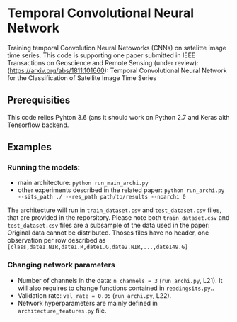 # Temporal Convolutional Neural Network
Training temporal Convolution Neural Netoworks (CNNs) on satelitte image time series.
This code is supporting one paper submitted in IEEE Transactions on Geoscience and Remote Sensing (under review):
(https://arxiv.org/abs/1811.101660): Temporal Convolutional Neural Network for the Classification of Satellite Image Time Series


## Prerequisities
This code relies Pyhton 3.6 (ans it should work on Python 2.7 and Keras aith Tensorflow backend.


## Examples

### Running the models:

- main architecture: `python run_main_archi.py`
- other experiments described in the related paper: `python run_archi.py --sits_path ./ --res_path path/to/results --noarchi 0`

The architecture will run in `train_dataset.csv` and `test_dataset.csv` files, that are provided in the reporsitory.
Please note both `train_dataset.csv` and `test_dataset.csv` files are a subsample of the data used in the paper: Original data cannot be distributed.
Thoses files have no header, one observation per row described as `[class,date1.NIR,date1.R,date1.G,date2.NIR,...,date149.G]`

### Changing network parameters

- Number of channels in the data: `n_channels = 3` (`run_archi.py`, L21). It will also requires to change functions contained in `readingsits.py`..
- Validation rate: `val_rate = 0.05` (`run_archi.py`, L22).
- Network hyperparameters are mainly defined in `architecture_features.py` file.
